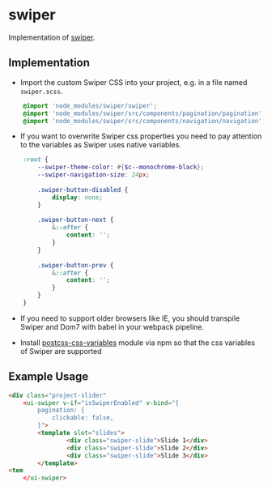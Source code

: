# swiper
Implementation of [swiper](https://swiperjs.com/). 

## Implementation
- Import the custom Swiper CSS into your project, e.g. in a file named `swiper.scss`.  

```scss
    @import 'node_modules/swiper/swiper';
    @import 'node_modules/swiper/src/components/pagination/pagination';
    @import 'node_modules/swiper/src/components/navigation/navigation';
```

- If you want to overwrite Swiper css properties you need to pay attention to the
variables as Swiper uses native variables. 

```scss
    :root {
        --swiper-theme-color: #{$c--monochrome-black};
        --swiper-navigation-size: 24px;
    
        .swiper-button-disabled {
            display: none;
        }
    
        .swiper-button-next {
            &::after {
                content: '';
            }
        }
    
        .swiper-button-prev {
            &::after {
                content: '';
            }
        }
    }
```

- If you need to support older browsers like IE, you should transpile 
Swiper and Dom7 with babel in your webpack pipeline. 

- Install [postcss-css-variables](https://www.npmjs.com/package/postcss-css-variables) 
module via npm so that the css variables of Swiper are supported

## Example Usage

```html
<div class="project-slider"
    <ui-swiper v-if="isSwiperEnabled" v-bind="{
        pagination: {
            clickable: false,
        }">
        <template slot="slides">
                <div class="swiper-slide">Slide 1</div>
                <div class="swiper-slide">Slide 2</div>
                <div class="swiper-slide">Slide 3</div>
        </template>
<tem
    </ui-swiper>
```
